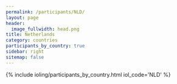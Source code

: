 ```yaml
---
permalink: /participants/NLD/
layout: page
header:
  image_fullwidth: head.png
title: Netherlands
category: countries
participants_by_country: true
sidebar: right
sitemap: false
---
```


{% include ioling/participants_by_country.html iol_code='NLD' %}
